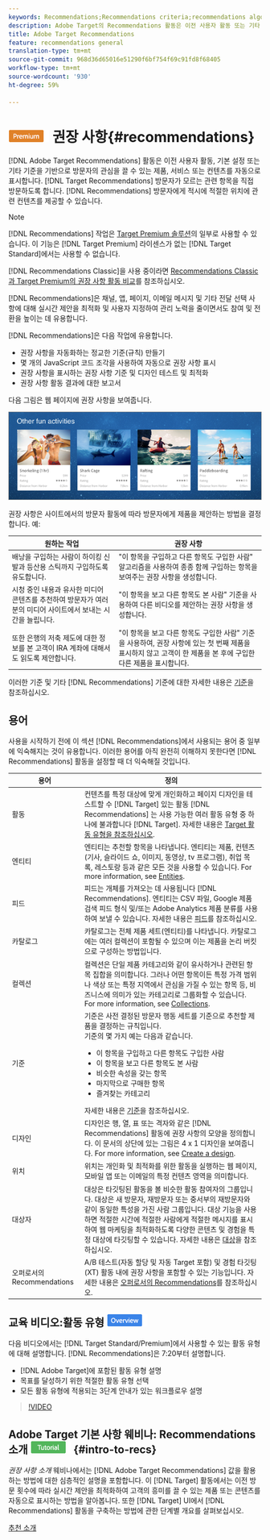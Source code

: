```yaml
---
keywords: Recommendations;Recommendations criteria;recommendations algorithms;recommendations activity;criteria;recommendations targeting;recs
description: Adobe Target의 Recommendations 활동은 이전 사용자 활동 또는 기타 알고리즘을 기반으로 고객의 관심을 끌 수 있는 제품 또는 컨텐츠를 자동으로 표시합니다. 권장 사항은 고객이 모를 수 있는 관련 항목을 고객에게 표시하는 데 도움이 됩니다.
title: Adobe Target Recommendations
feature: recommendations general
translation-type: tm+mt
source-git-commit: 968d36d65016e51290f6bf754f69c91fd8f68405
workflow-type: tm+mt
source-wordcount: '930'
ht-degree: 59%

---
```



# ![PREMIUM](/help/assets/premium.png) 권장 사항{#recommendations}

[!DNL Adobe Target Recommendations] 활동은 이전 사용자 활동, 기본 설정 또는 기타 기준을 기반으로 방문자의 관심을 끌 수 있는 제품, 서비스 또는 컨텐츠를 자동으로 표시합니다. [!DNL Target Recommendations] 방문자가 모르는 관련 항목을 직접 방문하도록 합니다. [!DNL Recommendations] 방문자에게 적시에 적절한 위치에 관련 컨텐츠를 제공할 수 있습니다.

>[!NOTE]
>
>[!DNL Recommendations] 작업은 [Target Premium 솔루션](/help/c-intro/intro.md#premium)의 일부로 사용할 수 있습니다. 이 기능은 [!DNL Target Premium] 라이센스가 없는 [!DNL Target Standard]에서는 사용할 수 없습니다.
>
>[!DNL Recommendations Classic]을 사용 중이라면 [Recommendations Classic과 Target Premium의 권장 사항 활동 비교](/help/c-recommendations/c-recommendations-faq/recommendations-classic-versus-recommendations-activities-target-premium.md#concept_A80223EF66634EA380580C2823A581C5)를 참조하십시오.

[!DNL Recommendations]은 채널, 앱, 페이지, 이메일 메시지 및 기타 전달 선택 사항에 대해 실시간 제안을 최적화 및 사용자 지정하여 관리 노력을 줄이면서도 참여 및 전환을 높이는 데 유용합니다.

[!DNL Recommendations]은 다음 작업에 유용합니다.

* 권장 사항을 자동화하는 정교한 기준(규칙) 만들기
* 몇 개의 JavaScript 코드 조각을 사용하여 자동으로 권장 사항 표시
* 권장 사항을 표시하는 권장 사항 기준 및 디자인 테스트 및 최적화
* 권장 사항 활동 결과에 대한 보고서

다음 그림은 웹 페이지에 권장 사항을 보여줍니다.

![](assets/velocity_example.png)

권장 사항은 사이트에서의 방문자 활동에 따라 방문자에게 제품을 제안하는 방법을 결정합니다. 예:

| 원하는 작업 | 권장 사항 |
|--- |--- |
| 배낭을 구입하는 사람이 하이킹 신발과 등산용 스틱까지 구입하도록 유도합니다. | &quot;이 항목을 구입하고 다른 항목도 구입한 사람&quot; 알고리즘을 사용하여 종종 함께 구입하는 항목을 보여주는 권장 사항을 생성합니다. |
| 시청 중인 내용과 유사한 미디어 콘텐츠를 추천하여 방문자가 여러분의 미디어 사이트에서 보내는 시간을 늘립니다. | &quot;이 항목을 보고 다른 항목도 본 사람&quot; 기준을 사용하여 다른 비디오를 제안하는 권장 사항을 생성합니다. |
| 또한 은행의 저축 제도에 대한 정보를 본 고객이 IRA 계좌에 대해서도 읽도록 제안합니다. | &quot;이 항목을 보고 다른 항목도 구입한 사람&quot; 기준을 사용하여, 권장 사항에 있는 첫 번째 제품을 표시하지 않고 고객이 한 제품을 본 후에 구입한 다른 제품을 표시합니다. |

이러한 기준 및 기타 [!DNL Recommendations] 기준에 대한 자세한 내용은 [기준](/help/c-recommendations/c-algorithms/algorithms.md)을 참조하십시오.

## 용어

사용을 시작하기 전에 이 섹션 [!DNL Recommendations]에서 사용되는 용어 중 일부에 익숙해지는 것이 유용합니다. 이러한 용어를 아직 완전히 이해하지 못한다면 [!DNL Recommendations] 활동을 설정할 때 더 익숙해질 것입니다.

| 용어 | 정의 |
| --- | --- |
| 활동 | 컨텐츠를 특정 대상에 맞게 개인화하고 페이지 디자인을 테스트할 수 [!DNL Target] 있는 활동 [!DNL Recommendations] 는 사용 가능한 여러 활동 유형 중 하나에 불과합니다 [!DNL Target]. 자세한 내용은 [Target 활동 유형을 참조하십시오](/help/c-activities/target-activities-guide.md). |
| 엔티티 | 엔티티는 추천할 항목을 나타냅니다. 엔티티는 제품, 컨텐츠(기사, 슬라이드 쇼, 이미지, 동영상, tv 프로그램), 취업 목록, 레스토랑 등과 같은 모든 것을 사용할 수 있습니다. For more information, see [Entities](/help/c-recommendations/c-products/products.md). |
| 피드 | 피드는 개체를 가져오는 데 사용됩니다 [!DNL Recommendations]. 엔티티는 CSV 파일, Google 제품 검색 피드 형식 및/또는 Adobe Analytics 제품 분류를 사용하여 보낼 수 있습니다. 자세한 내용은 [피드](/help/c-recommendations/c-products/feeds.md)를 참조하십시오. |
| 카탈로그 | 카탈로그는 전체 제품 세트(엔티티)를 나타냅니다. 카탈로그에는 여러 컬렉션이 포함될 수 있으며 이는 제품을 논리 버킷으로 구성하는 방법입니다. |
| 컬렉션 | 컬렉션은 단일 제품 카테고리와 같이 유사하거나 관련된 항목 집합을 의미합니다. 그러나 어떤 항목이든 특정 가격 범위나 색상 또는 특정 지역에서 관심을 가질 수 있는 항목 등, 비즈니스에 의미가 있는 카테고리로 그룹화할 수 있습니다. For more information, see [Collections](/help/c-recommendations/c-products/collections.md). |
| 기준 | 기준은 사전 결정된 방문자 행동 세트를 기준으로 추천할 제품을 결정하는 규칙입니다.<br>기준의 몇 가지 예는 다음과 같습니다. <ul><li>이 항목을 구입하고 다른 항목도 구입한 사람</li><li>이 항목을 보고 다른 항목도 본 사람</li><li>비슷한 속성을 갖는 항목</li><li>마지막으로 구매한 항목</li><li>즐겨찾는 카테고리</li></ul>  자세한 내용은 [기준](/help/c-recommendations/c-algorithms/algorithms.md)을 참조하십시오. |
| 디자인 | 디자인은 행, 열, 표 또는 격자와 같은 [!DNL Recommendations] 활동에 권장 사항의 모양을 정의합니다. 이 문서의 상단에 있는 그림은 4 x 1 디자인을 보여줍니다. For more information, see [Create a design](/help/c-recommendations/c-design-overview/create-design.md). |
| 위치 | 위치는 개인화 및 최적화를 위한 활동을 실행하는 웹 페이지, 모바일 앱 또는 이메일의 특정 컨텐츠 영역을 의미합니다. |
| 대상자 | 대상은 타깃팅된 활동을 볼 비슷한 활동 참여자의 그룹입니다. 대상은 새 방문자, 재방문자 또는 중서부의 재방문자와 같이 동일한 특성을 가진 사람 그룹입니다. 대상 기능을 사용하면 적절한 시간에 적절한 사람에게 적절한 메시지를 표시하여 웹 마케팅을 최적화하도록 다양한 콘텐츠 및 경험을 특정 대상에 타깃팅할 수 있습니다. 자세한 내용은 [대상](/help/c-target/target.md)을 참조하십시오. |
| 오퍼로서의 Recommendations | A/B 테스트(자동 할당 및 자동 Target 포함) 및 경험 타깃팅(XT) 활동 내에 권장 사항을 포함할 수 있는 기능입니다. 자세한 내용은 [오퍼로서의 Recommendations](/help/c-recommendations/recommendations-as-an-offer.md)를 참조하십시오. |

## 교육 비디오:활동 유형 ![개요 배지](/help/assets/overview.png)

다음 비디오에서는 [!DNL Target Standard/Premium]에서 사용할 수 있는 활동 유형에 대해 설명합니다. [!DNL Recommendations]은 7:20부터 설명합니다.

* [!DNL Adobe Target]에 포함된 활동 유형 설명
* 목표를 달성하기 위한 적절한 활동 유형 선택
* 모든 활동 유형에 적용되는 3단계 안내가 있는 워크플로우 설명

>[!VIDEO](https://video.tv.adobe.com/v/17386)

## Adobe Target 기본 사항 웨비나: Recommendations 소개 ![자습서 배지](/help/assets/tutorial.png) {#intro-to-recs}

*권장 사항 소개* 웨비나에서는 [!DNL Adobe Target Recommendations] 값을 활용하는 방법에 대한 심층적인 설명을 포함합니다. 이 [!DNL Target] 활동에서는 이전 방문 횟수에 따라 실시간 제안을 최적화하여 고객의 흥미를 끌 수 있는 제품 또는 콘텐츠를 자동으로 표시하는 방법을 알아봅니다. 또한 [!DNL Target] UI에서 [!DNL Recommendations] 활동을 구축하는 방법에 관한 단계별 개요를 살펴보십시오.

[추천 소개](https://adobecustomersuccess.adobeconnect.com/p8gt31drhs3e/?OWASP_CSRFTOKEN=4bd6cac5d0806167ee0a5449ba93d6300548d09c922bcb751c38973897a5703a)